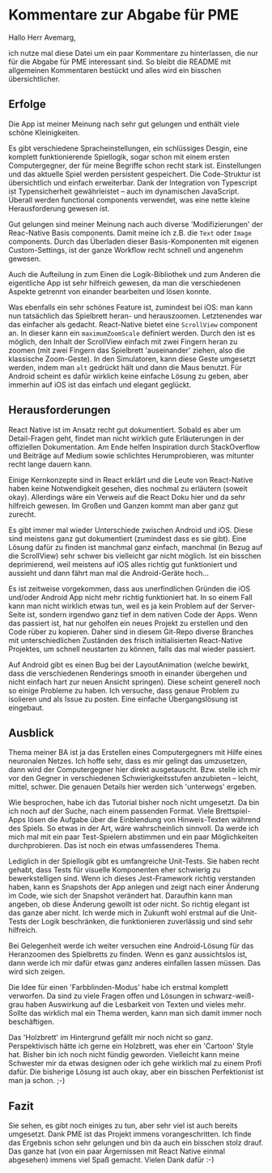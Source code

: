 # Kommentare zur Abgabe für PME

Hallo Herr Avemarg,

ich nutze mal diese Datei um ein paar Kommentare zu hinterlassen, die nur für die Abgabe für PME interessant sind. So bleibt die README mit allgemeinen Kommentaren bestückt und alles wird ein bisschen übersichtlicher.

## Erfolge

Die App ist meiner Meinung nach sehr gut gelungen und enthält viele schöne Kleinigkeiten.

Es gibt verschiedene Spracheinstellungen, ein schlüssiges Desgin, eine komplett funktionierende Spiellogik, sogar schon mit einem ersten Computergegner, der für meine Begriffe schon recht stark ist. Einstellungen und das aktuelle Spiel werden persistent gespeichert. Die Code-Struktur ist übersichtlich und einfach erweiterbar. Dank der Integration von Typescript ist Typensicherheit gewährleistet – auch im dynamischen JavaScript. Überall werden functional components verwendet, was eine nette kleine Herausforderung gewesen ist.

Gut gelungen sind meiner Meinung nach auch diverse 'Modifizierungen' der Reac-Native Basis components. Damit meine ich z.B. die `Text` oder `Image` components. Durch das Überladen dieser Basis-Komponenten mit eigenen Custom-Settings, ist der ganze Workflow recht schnell und angenehm gewesen.

Auch die Aufteilung in zum Einen die Logik-Bibliothek und zum Anderen die eigentliche App ist sehr hilfreich gewesen, da man die verschiedenen Aspekte getrennt von einander bearbeiten und lösen konnte.

Was ebenfalls ein sehr schönes Feature ist, zumindest bei iOS: man kann nun tatsächlich das Spielbrett heran- und herauszoomen. Letztenendes war das einfacher als gedacht. React-Native bietet eine `ScrollView` component an. In dieser kann ein `maximumZoomScale` definiert werden. Durch den ist es möglich, den Inhalt der ScrollView einfach mit zwei Fingern heran zu zoomen (mit zwei Fingern das Spielbrett 'auseinander' ziehen, also die klassische Zoom-Geste). In den Simulatoren, kann diese Geste umgesetzt werden, indem man `alt` gedrückt hält und dann die Maus benutzt. Für Android scheint es dafür wirklich keine einfache Lösung zu geben, aber immerhin auf iOS ist das einfach und elegant geglückt.

## Herausforderungen

React Native ist im Ansatz recht gut dokumentiert. Sobald es aber um Detail-Fragen geht, findet man nicht wirklich gute Erläuterungen in der offiziellen Dokumentation. Am Ende helfen Inspiration durch StackOverflow und Beiträge auf Medium sowie schlichtes Herumprobieren, was mitunter recht lange dauern kann.

Einige Kernkonzepte sind in React erklärt und die Leute von React-Native haben keine Notwendigkeit gesehen, dies nochmal zu erläutern (soweit okay). Allerdings wäre ein Verweis auf die React Doku hier und da sehr hilfreich gewesen. Im Großen und Ganzen kommt man aber ganz gut zurecht.

Es gibt immer mal wieder Unterschiede zwischen Android und iOS. Diese sind meistens ganz gut dokumentiert (zumindest dass es sie gibt). Eine Lösung dafür zu finden ist manchmal ganz einfach, manchmal (in Bezug auf die ScrollView) sehr schwer bis vielleicht gar nicht möglich. Ist ein bisschen deprimierend, weil meistens auf iOS alles richtig gut funktioniert und aussieht und dann fährt man mal die Android-Geräte hoch...

Es ist zeitweise vorgekommen, dass aus unerfindlichen Gründen die iOS und/oder Android App nicht mehr richtig funktioniert hat. In so einem Fall kann man nicht wirklich etwas tun, weil es ja kein Problem auf der Server-Seite ist, sondern irgendwo ganz tief in dem nativen Code der Apps. Wenn das passiert ist, hat nur geholfen ein neues Projekt zu erstellen und den Code rüber zu kopieren. Daher sind in diesem Git-Repo diverse Branches mit unterschiedlichen Zuständen des frisch initialisierten React-Native Projektes, um schnell neustarten zu können, falls das mal wieder passiert.

Auf Android gibt es einen Bug bei der LayoutAnimation (welche bewirkt, dass die verschiedenen Renderings smooth in einander übergehen und nicht einfach hart zur neuen Ansicht springen). Diese scheint generell noch so einige Probleme zu haben. Ich versuche, dass genaue Problem zu isolieren und als Issue zu posten. Eine einfache Übergangslösung ist eingebaut.

## Ausblick

Thema meiner BA ist ja das Erstellen eines Computergegners mit Hilfe eines neuronalen Netzes. Ich hoffe sehr, dass es mir gelingt das umzusetzen, dann wird der Computergegner hier direkt ausgetauscht. Bzw. stelle ich mir vor den Gegner in verschiedenen Schwierigkeitsstufen anzubieten – leicht, mittel, schwer. Die genauen Details hier werden sich 'unterwegs' ergeben.

Wie besprochen, habe ich das Tutorial bisher noch nicht umgesetzt. Da bin ich noch auf der Suche, nach einem passenden Format. Viele Brettspiel-Apps lösen die Aufgabe über die Einblendung von Hinweis-Texten während des Spiels. So etwas in der Art, wäre wahrscheinlich sinnvoll. Da werde ich mich mal mit ein paar Test-Spielern abstimmen und ein paar Möglichkeiten durchprobieren. Das ist noch ein etwas umfassenderes Thema.

Lediglich in der Spiellogik gibt es umfangreiche Unit-Tests. Sie haben recht gehabt, dass Tests für visuelle Komponenten eher schwierig zu bewerkstelligen sind. Wenn ich dieses Jest-Framework richtig verstanden haben, kann es Snapshots der App anlegen und zeigt nach einer Änderung im Code, wie sich der Snapshot verändert hat. Daraufhin kann man angeben, ob diese Änderung gewollt ist oder nicht. So richtig elegant ist das ganze aber nicht. Ich werde mich in Zukunft wohl erstmal auf die Unit-Tests der Logik beschränken, die funktionieren zuverlässig und sind sehr hilfreich.

Bei Gelegenheit werde ich weiter versuchen eine Android-Lösung für das Heranzoomen des Spielbretts zu finden. Wenn es ganz aussichtslos ist, dann werde ich mir dafür etwas ganz anderes einfallen lassen müssen. Das wird sich zeigen.

Die Idee für einen 'Farbblinden-Modus' habe ich erstmal komplett verworfen. Da sind zu viele Fragen offen und Lösungen in schwarz-weiß-grau haben Auswirkung auf die Lesbarkeit von Texten und vieles mehr. Sollte das wirklich mal ein Thema werden, kann man sich damit immer noch beschäftigen.

Das 'Holzbrett' im Hintergrund gefällt mir noch nicht so ganz. Perspektivisch hätte ich gerne ein Holzbrett, was eher ein 'Cartoon' Style hat. Bisher bin ich noch nicht fündig geworden. Vielleicht kann meine Schwester mir da etwas designen oder ich gehe wirklich mal zu einem Profi dafür. Die bisherige Lösung ist auch okay, aber ein bisschen Perfektionist ist man ja schon. ;-)

## Fazit

Sie sehen, es gibt noch einiges zu tun, aber sehr viel ist auch bereits umgesetzt. Dank PME ist das Projekt immens vorangeschritten. Ich finde das Ergebnis schon sehr gelungen und bin da auch ein bisschen stolz drauf. Das ganze hat (von ein paar Ärgernissen mit React Native einmal abgesehen) immens viel Spaß gemacht. Vielen Dank dafür :-)